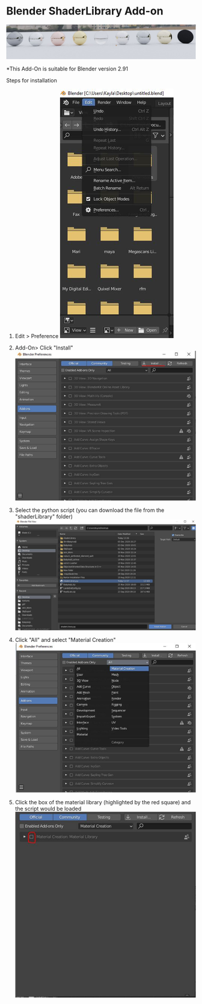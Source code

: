 # Blender ShaderLibrary Add-on

![alt text](https://github.com/moonyuet/ShaderLibraryBlendAdd-on/blob/main/shaderLibrary/shaderLibraryCapture.jpg?raw=true)


*This Add-On is suitable for Blender version 2.91

Steps for installation

1. Edit > Preference
![alt text](https://github.com/moonyuet/ShaderLibraryBlendAdd-on/blob/main/shaderLibrary/Step1.JPG?raw=true)

2. Add-On> Click "Install"
![alt text](https://github.com/moonyuet/ShaderLibraryBlendAdd-on/blob/main/shaderLibrary/Step2.JPG?raw=true)

3. Select the python script (you can download the file from the "shaderLibrary" folder)
![alt text](https://github.com/moonyuet/ShaderLibraryBlendAdd-on/blob/main/shaderLibrary/Step2.2.JPG?raw=true)

4. Click "All" and select "Material Creation"
![alt text](https://github.com/moonyuet/ShaderLibraryBlendAdd-on/blob/main/shaderLibrary/Step3.JPG?raw=true)

5. Click the box of the material library (highlighted by the red square) and the script would be loaded 
![alt text](https://github.com/moonyuet/ShaderLibraryBlendAdd-on/blob/main/shaderLibrary/Step4.JPG?raw=true)
